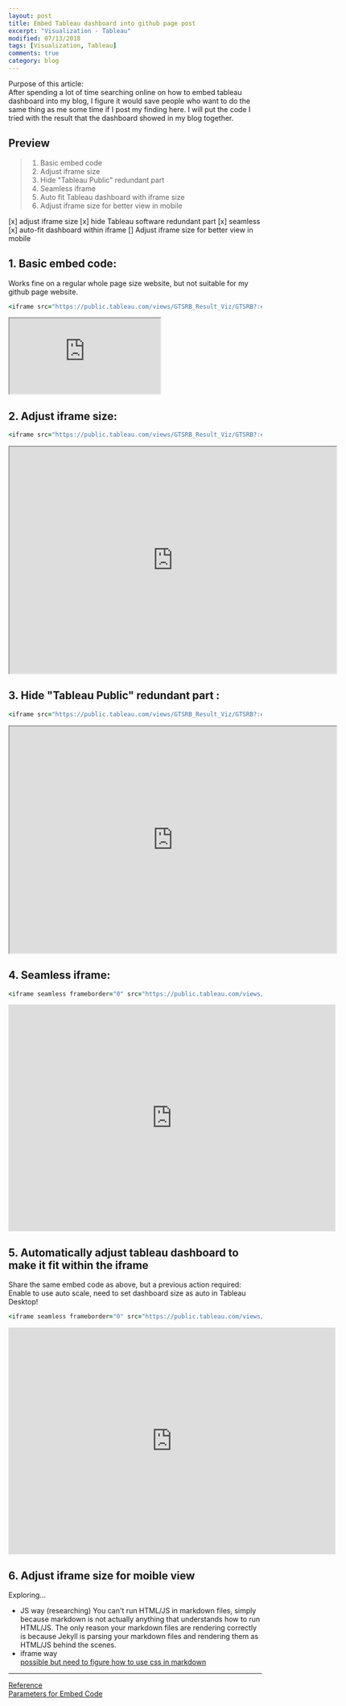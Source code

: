 ```yaml
---
layout: post
title: Embed Tableau dashboard into github page post
excerpt: "Visualization - Tableau"
modified: 07/13/2018
tags: [Visualization, Tableau]
comments: true
category: blog
---  
```


Purpose of this article:  
After spending a lot of time searching online on how to embed tableau dashboard into my blog, I figure it would save people who want to do the same thing as me some time if I post my finding here. I will put the code I tried with the result that the dashboard showed in my blog together. 

## Preview  
>1. Basic embed code  
>2. Adjust iframe size  
>3. Hide "Tableau Public" redundant part
>4. Seamless iframe  
>5. Auto fit Tableau dashboard with iframe size  
>6. Adjust iframe size for better view in mobile

[x] adjust iframe size
[x] hide Tableau software redundant part
[x] seamless 
[x] auto-fit dashboard within iframe
[] Adjust iframe size for better view in mobile


## 1. Basic embed code:  

Works fine on a regular whole page size website, but not suitable for my github page website.

~~~ ruby
<iframe src="https://public.tableau.com/views/GTSRB_Result_Viz/GTSRB?:embed=yes&:display_count=yes"></iframe>
~~~  
<iframe src="https://public.tableau.com/views/GTSRB_Result_Viz/GTSRB?:embed=yes&:display_count=yes"></iframe>



## 2. Adjust iframe size:    

~~~ ruby
<iframe src="https://public.tableau.com/views/GTSRB_Result_Viz/GTSRB?:embed=yes&:display_count=yes" width = '650' height = '450'></iframe>
~~~   
<iframe src="https://public.tableau.com/views/GTSRB_Result_Viz/GTSRB?:embed=yes&:display_count=yes" width = '650' height = '450'></iframe>  



## 3. Hide "Tableau Public" redundant part :  

~~~ ruby
<iframe src="https://public.tableau.com/views/GTSRB_Result_Viz/GTSRB?:embed=yes&:display_count=yes&:showVizHome=no" width = '650' height = '450'></iframe>
~~~  
<iframe src="https://public.tableau.com/views/GTSRB_Result_Viz/GTSRB?:embed=yes&:display_count=yes&:showVizHome=no" width = '650' height = '450'></iframe> 


## 4. Seamless iframe:

~~~ ruby
<iframe seamless frameborder="0" src="https://public.tableau.com/views/GTSRB_Result_Viz/GTSRB?:embed=yes&:display_count=yes&:showVizHome=no" width = '650' height = '450'></iframe> 
~~~  
<iframe seamless frameborder="0" src="https://public.tableau.com/views/GTSRB_Result_Viz/GTSRB?:embed=yes&:display_count=yes&:showVizHome=no" width = '650' height = '450'></iframe> 


## 5. Automatically adjust tableau dashboard to make it fit within the iframe  

Share the same embed code as above, but a previous action required:  
Enable to use auto scale, need to set dashboard size as auto in Tableau Desktop!

~~~ ruby
<iframe seamless frameborder="0" src="https://public.tableau.com/views/GTSRB_Result_Viz/GTSRB?:embed=yes&:display_count=yes&:showVizHome=no" width = '650' height = '450' scrolling='yes' ></iframe>    
~~~  

<iframe seamless frameborder="0" src="https://public.tableau.com/views/GTSRB_Result_Viz/GTSRB?:embed=yes&:display_count=yes&:showVizHome=no" width = '650' height = '450' scrolling='yes' ></iframe>    

## 6. Adjust iframe size for moible view  

Exploring...
* JS way (researching)
You can't run HTML/JS in markdown files, simply because markdown is not actually anything that understands how to run HTML/JS. The only reason your markdown files are rendering correctly is because Jekyll is parsing your markdown files and rendering them as HTML/JS behind the scenes.  
* iframe way  
[possible but need to figure how to use css in markdown](https://benmarshall.me/responsive-iframes/)

  



_________________________
[Reference](http://kb.tableau.com/articles/howto/embedding-tableau-public-views-in-iframes)  
[Parameters for Embed Code](https://onlinehelp.tableau.com/current/pro/desktop/en-us/embed_list.html)
